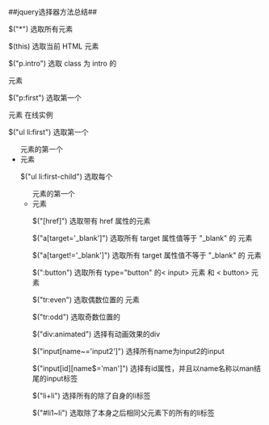 ##jquery选择器方法总结##

$("*")	选取所有元素	

$(this)	选取当前 HTML 元素	

$("p.intro")	选取 class 为 intro 的 <p> 元素	

$("p:first")	选取第一个 <p> 元素	在线实例

$("ul li:first")	选取第一个 <ul> 元素的第一个 <li> 元素	

$("ul li:first-child")	选取每个 <ul> 元素的第一个 <li> 元素	

$("[href]")	选取带有 href 属性的元素	

$("a[target='_blank']")	选取所有 target 属性值等于 "_blank" 的 <a> 元素

$("a[target!='_blank']")	选取所有 target 属性值不等于 "_blank" 的 <a> 元素

$(":button")	选取所有 type="button" 的< input> 元素 和 < button> 元素

$("tr:even")	选取偶数位置的<tr > 元素	

$("tr:odd")	选取奇数位置的

$("div:animated") 选择有动画效果的div

$("input[name~='input2']")  选择所有name为input2的input

$("input[id][name$='man']") 选择有id属性，并且以name名称以man结尾的input标签

$("li+li") 选择所有的除了自身的li标签


$("#li1~li") 选取除了本身之后相同父元素下的所有的li标签
